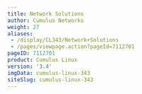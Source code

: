 ```yaml
---
title: Network Solutions
author: Cumulus Networks
weight: 27
aliases:
 - /display/CL343/Network+Solutions
 - /pages/viewpage.action?pageId=7112701
pageID: 7112701
product: Cumulus Linux
version: '3.4'
imgData: cumulus-linux-343
siteSlug: cumulus-linux-343
---
```

<article id="html-search-results" class="ht-content" style="display: none;">

</article>

<footer id="ht-footer">

</footer>
